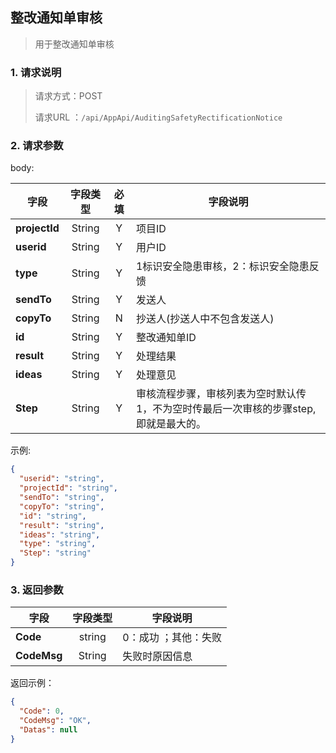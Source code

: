 ## 整改通知单审核

> 用于整改通知单审核

### 1. 请求说明

> 请求方式：POST
>
> 请求URL ：`/api/AppApi/AuditingSafetyRectificationNotice`

### 2. 请求参数

body:

| 字段          | 字段类型 | 必填 | 字段说明                                                     |
| ------------- | :------: | :--: | ------------------------------------------------------------ |
| **projectId** |  String  |  Y   | 项目ID                                                       |
| **userid**    |  String  |  Y   | 用户ID                                                       |
| **type**      |  String  |  Y   | 1标识安全隐患审核，2：标识安全隐患反馈                       |
| **sendTo**    |  String  |  Y   | 发送人                                                       |
| **copyTo**    |  String  |  N   | 抄送人(抄送人中不包含发送人)                                 |
| **id**        |  String  |  Y   | 整改通知单ID                                                 |
| **result**    |  String  |  Y   | 处理结果                                                     |
| **ideas**     |  String  |  Y   | 处理意见                                                     |
| **Step**      |  String  |  Y   | 审核流程步骤，审核列表为空时默认传1，不为空时传最后一次审核的步骤step,即就是最大的。 |

示例:

```json
{
  "userid": "string",
  "projectId": "string",
  "sendTo": "string",
  "copyTo": "string",
  "id": "string",
  "result": "string",
  "ideas": "string",
  "type": "string",
  "Step": "string"
}
```

### 3. 返回参数

| 字段        | 字段类型 | 字段说明             |
| ----------- | :------: | -------------------- |
| **Code**    |  string  | 0：成功 ；其他：失败 |
| **CodeMsg** |  String  | 失败时原因信息       |

返回示例：

```json
{
  "Code": 0,
  "CodeMsg": "OK",
  "Datas": null
}
```
